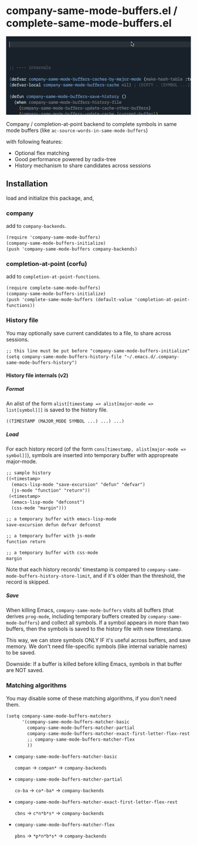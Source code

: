 # company-same-mode-buffers.el / complete-same-mode-buffers.el

![screencast](img/screencast.gif)

Company / completion-at-point backend to complete symbols in same mode buffers (like
`ac-source-words-in-same-mode-buffers`)

with following features:

- Optional flex matching
- Good performance powered by radix-tree
- History mechanism to share candidates across sessions

## Installation

load and initialize this package, and,

### company

add to `company-backends`.

```emacs-lisp
(require 'company-same-mode-buffers)
(company-same-mode-buffers-initialize)
(push 'company-same-mode-buffers company-backends)
```

### completion-at-point (corfu)

add to `completion-at-point-functions`.

```emacs-lisp
(require complete-same-mode-buffers)
(company-same-mode-buffers-initialize)
(push 'complete-same-mode-buffers (default-value 'completion-at-point-functions))
```

### History file

You may optionally save current candidates to a file, to share across
sessions.

```emacs-lisp
;; this line must be put before "company-same-mode-buffers-initialize"
(setq company-same-mode-buffers-history-file "~/.emacs.d/.company-same-mode-buffers-history")
```

#### History file internals (v2)
##### Format

An alist of the form `alist[timestamp => alist[major-mode => list[symbol]]]` is saved to the history
file.

``` emacs-lisp
((TIMESTAMP (MAJOR_MODE SYMBOL ...) ...) ...)
```

##### Load

For each history record (of the form `cons[timestamp, alist[major-mode => symbol]]`), symbols are inserted into temporary buffer with appropreate major-mode.

``` emacs-lisp
;; sample history
((<timestamp>
  (emacs-lisp-mode "save-excursion" "defun" "defvar")
  (js-mode "function" "return"))
 (<timestamp>
  (emacs-lisp-mode "defconst")
  (css-mode "margin")))
```

``` emacs-lisp
;; a temporary buffer with emacs-lisp-mode
save-excursion defun defvar defconst
```

``` emacs-lisp
;; a temporary buffer with js-mode
function return
```

``` emacs-lisp
;; a temporary buffer with css-mode
margin
```

Note that each history records' timestamp is compared to `company-same-mode-buffers-history-store-limit`, and if it's older than the threshold, the record is skipped.

##### Save

When killing Emacs, `company-same-mode-buffers` visits all buffers (that derives `prog-mode`, including temporary buffers created by `company-same-mode-buffers`) and collect all symbols. If a symbol appears in more than two buffers, then the symbols is saved to the history file with new timestamp.

This way, we can store symbols ONLY IF it's useful across buffers, and save memory. We don't need file-specific symbols (like internal variable names) to be saved.

Downside: If a buffer is killed before killing Emacs, symbols in that buffer are NOT saved.

### Matching algorithms

You may disable some of these matching algorithms, if you don't need
them.

```emacs-lisp
(setq company-same-mode-buffers-matchers
      '(company-same-mode-buffers-matcher-basic
        company-same-mode-buffers-matcher-partial
        company-same-mode-buffers-matcher-exact-first-letter-flex-rest
        ;; company-same-mode-buffers-matcher-flex
        ))
```

- `company-same-mode-buffers-matcher-basic`

  `compan` -> `compan*` -> `company-backends`

- `company-same-mode-buffers-matcher-partial`

  `co-ba` -> `co*-ba*` -> `company-backends`

- `company-same-mode-buffers-matcher-exact-first-letter-flex-rest`

  `cbns` -> `c*n*b*s*` -> `company-backends`

- `company-same-mode-buffers-matcher-flex`

  `pbns` -> `*p*n*b*s*` -> `company-backends`
